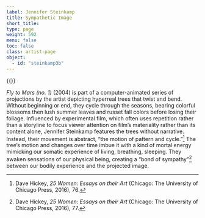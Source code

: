 ```yaml
---
label: Jennifer Steinkamp
title: Sympathetic Image
short_title:
type: page
weight: 592
menu: false
toc: false
class: artist-page
object:
  - id: "steinkamp3b"
---
```

{{<q-figure id="steinkamp3b" >}}

*Fly to Mars (no. 1)* (2004) is part of a computer-animated series of projections by the artist depicting hyperreal trees that twist and bend. Without beginning or end, they cycle through the seasons, bearing colorful blossoms then lush summer leaves and russet fall colors before losing their foliage. Influenced by experimental film, which often uses repetition rather than a storyline to focus viewer attention on film’s materiality rather than its content alone, Jennifer Steinkamp features the trees without narrative. Instead, their movement is abstract, “the motion of pattern and cycle.”[^1] The tree’s motion and changes over time imbue it with a kind of mortal energy mimicking our somatic experience of living, breathing, sleeping. They awaken sensations of our physical being, creating a “bond of sympathy”[^2] between our bodily experience and the projected image.

[^1]: Dave Hickey, *25 Women: Essays on their Art* (Chicago: The University of Chicago Press, 2016), 76.

[^2]: Dave Hickey, *25 Women: Essays on their Art* (Chicago: The University of Chicago Press, 2016), 77.
